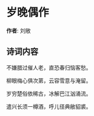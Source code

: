 # 岁晚偶作

**作者**: 刘敞

## 诗词内容

不嫌腊过催人老，直恐春归恼客愁。

柳眼梅心俱次苐，云容雪意与淹留。

岁穷楚俗依稀古，冰解巴江汹涌流。

遣兴长须一樽酒，呼儿径典敝貂裘。

